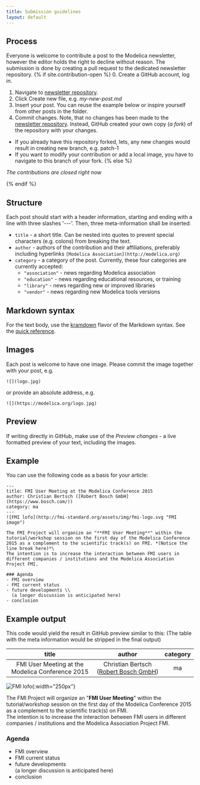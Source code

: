 ```yaml
---
title: Submission guidelines
layout: default
---
```

## Process
Everyone is welcome to contribute a post to the Modelica newsletter, however the editor holds the right to decline without reason. The submission is done by creating a pull request to the dedicated newsletter repository.
{% if site.contribution-open %}
0. Create a GitHub account, log in.
1. Navigate to [newsletter repository]({{site.current-contribution-url}}).
2. Click Create new file, e.g. *my-new-post.md*
3. Insert your post. You can reuse the example below or inspire yourself from other posts in the folder. 
4. Commit changes. Note, that no changes has been made to the [newsletter repository]({{site.current-contribution-url}}). Instead, GitHub created your own copy (*a fork*) of the repository with your changes. 
  * If you already have this repository forked, lets, any new changes would result in creating new branch, e.g. patch-1
  * If you want to modify your contribution or add a local image, you have to navigate to this branch of your fork.
{% else %}

*The contributions are closed right now*

{% endif %}

## Structure
Each post should start with a header information, starting and ending with a line with three slashes '---'. Then, three meta-information shall be inserted:
- `title` - a short title. Can be nested into quotes to prevent special characters (e.g. colons) from breaking the text.
- `author` - authors of the contribution and their affiliations, preferably including hyperlinks `[Modelica Association](http://modelica.org)`
- `category` - a category of the post. Currently, these four categories are currently accepted:
  - `"association"` - news regarding Modelica association
  - `"education"` - news regarding educational resources, or training  
  - `"library"` - news regarding new or improved libraries
  - `"vendor"` - news regarding new Modelica tools versions
  
## Markdown syntax   
For the text body, use the [kramdown](https://kramdown.gettalong.org/) flavor of the Markdown syntax. See the [quick reference](https://kramdown.gettalong.org/quickref.html).

## Images
Each post is welcome to have one image. Please commit the image together with your post, e.g.

    ![](logo.jpg)

or provide an absolute address, e.g.

    ![](https://modelica.org/logo.jpg)
    
## Preview
If writing directly in GitHub, make use of the *Preview changes* - a live formatted preview of your text, including the images.

## Example
You can use the following code as a basis for your article:

    ---
    title: FMI User Meeting at the Modelica Conference 2015
    author: Christian Bertsch ([Robert Bosch GmbH](https://www.bosch.com/))
    category: ma
    ---
    ![FMI lofo](http://fmi-standard.org/assets/img/fmi-logo.svg "FMI image")

    The FMI Project will organize an "**FMI User Meeting**" within the tutorial/workshop session on the first day of the Modelica Conference 2015 as a complement to the scientific track(s) on FMI. *(Notice the line break here)*\
    The intention is to increase the interaction between FMI users in different companies / institutions and the Modelica Association Project FMI.

    ### Agenda
    - FMI overview
    - FMI current status
    - future developments \\
      (a longer discussion is anticipated here)
    - conclusion

## Example output
This code would yield the result in GitHub preview similar to this: 
(The table with the meta information would be stripped in the final output)

| title  | author | category |
| :----: | :----: | :----: | 
| FMI User Meeting at the Modelica Conference 2015 | Christian Bertsch ([Robert Bosch GmbH](https://www.bosch.com/)) | ma |


![FMI lofo](http://fmi-standard.org/assets/img/fmi-logo.svg "FMI image"){:width="250px"}

The FMI Project will organize an "**FMI User Meeting**" within the tutorial/workshop session on the first day of the Modelica Conference 2015 as a complement to the scientific track(s) on FMI.   
The intention is to increase the interaction between FMI users in different companies / institutions and the Modelica Association Project FMI.

### Agenda
- FMI overview
- FMI current status
- future developments   
  (a longer discussion is anticipated here)
- conclusion

